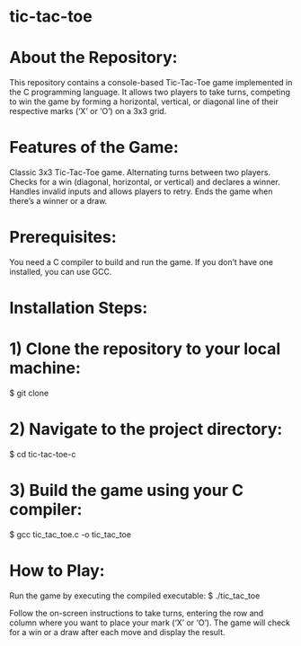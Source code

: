 # tic-tac-toe 
# About the Repository:
  This repository contains a console-based Tic-Tac-Toe game implemented in the C programming language.
  It allows two players to take turns, competing to win the game by forming a horizontal, vertical, or diagonal line of their respective marks (‘X’ or ‘O’) on a 3x3 grid.

# Features of the Game:
  Classic 3x3 Tic-Tac-Toe game.
  Alternating turns between two players.
  Checks for a win (diagonal, horizontal, or vertical) and declares a winner.
  Handles invalid inputs and allows players to retry.
  Ends the game when there’s a winner or a draw.

# Prerequisites:
  You need a C compiler to build and run the game. If you don’t have one installed, you can use GCC.

# Installation Steps:
# 1) Clone the repository to your local machine:
  $ git clone 

# 2) Navigate to the project directory:
  $ cd tic-tac-toe-c

# 3) Build the game using your C compiler:
  $ gcc tic_tac_toe.c -o tic_tac_toe

# How to Play:
  Run the game by executing the compiled executable:
  $ ./tic_tac_toe

Follow the on-screen instructions to take turns, entering the row and column where you want to place your mark (‘X’ or ‘O’).
The game will check for a win or a draw after each move and display the result.
